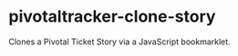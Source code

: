 pivotaltracker-clone-story
==========================

Clones a Pivotal Ticket Story via a JavaScript bookmarklet.
